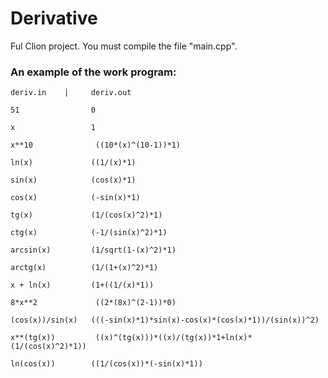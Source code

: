 # Derivative

Ful Clion project. You must compile the file "main.cpp".

### An example of the work program:      

    deriv.in    |     deriv.out

    51                0

    x                 1

    x**10              ((10*(x)^(10-1))*1)

    ln(x)             ((1/(x)*1)

    sin(x)            (cos(x)*1)

    cos(x)            (-sin(x)*1)

    tg(x)             (1/(cos(x)^2)*1)

    ctg(x)            (-1/(sin(x)^2)*1)
 
    arcsin(x)         (1/sqrt(1-(x)^2)*1)

    arctg(x)          (1/(1+(x)^2)*1)

    x + ln(x)         (1+((1/(x)*1))

    8*x**2             ((2*(8x)^(2-1))*0)

    (cos(x))/sin(x)   (((-sin(x)*1)*sin(x)-cos(x)*(cos(x)*1))/(sin(x))^2)

    x**(tg(x))         ((x)^(tg(x)))*((x)/(tg(x))*1+ln(x)*(1/(cos(x)^2)*1))

    ln(cos(x))        ((1/(cos(x))*(-sin(x)*1))
